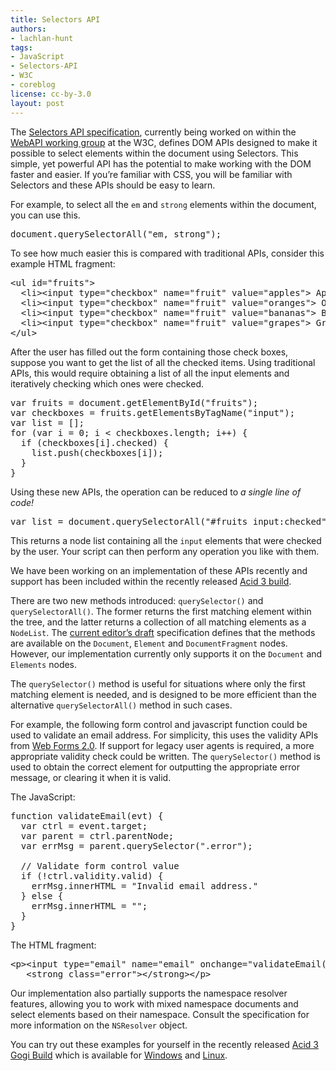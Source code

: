 ```yaml
---
title: Selectors API
authors:
- lachlan-hunt
tags:
- JavaScript
- Selectors-API
- W3C
- coreblog
license: cc-by-3.0
layout: post
---
```


<p>The <a href="http://www.w3.org/TR/selectors-api/">Selectors API specification</a>, currently being worked on within the <a href="http://www.w3.org/2006/webapi/">WebAPI working group</a> at the W3C, defines DOM APIs designed to make it possible to select elements within the document using Selectors. This simple, yet powerful API has the potential to make working with the DOM faster and easier.  If you’re familiar with CSS, you will be familiar with Selectors and these APIs should be easy to learn.</p>

<p>For example, to select all the <code>em</code> and <code>strong</code> elements within the document, you can use this.</p>

<pre>document.querySelectorAll(&quot;em, strong&quot;);</pre>

<p>To see how much easier this is compared with traditional APIs, consider this example HTML fragment:</p>

<pre>&lt;ul id=&quot;fruits&quot;&gt;
  &lt;li&gt;&lt;input type=&quot;checkbox&quot; name=&quot;fruit&quot; value=&quot;apples&quot;&gt; Apples&lt;/li&gt;
  &lt;li&gt;&lt;input type=&quot;checkbox&quot; name=&quot;fruit&quot; value=&quot;oranges&quot;&gt; Oranges&lt;/li&gt;
  &lt;li&gt;&lt;input type=&quot;checkbox&quot; name=&quot;fruit&quot; value=&quot;bananas&quot;&gt; Bananas&lt;/li&gt;
  &lt;li&gt;&lt;input type=&quot;checkbox&quot; name=&quot;fruit&quot; value=&quot;grapes&quot;&gt; Grapes&lt;/li&gt;
&lt;/ul&gt;</pre>

<p>After the user has filled out the form containing those check boxes, suppose you want to get the list of all the checked items.  Using traditional APIs, this would require obtaining a list of all the input elements and iteratively checking which ones were checked.</p>

<pre>var fruits = document.getElementById(&quot;fruits&quot;);
var checkboxes = fruits.getElementsByTagName(&quot;input&quot;);
var list = [];
for (var i = 0; i &lt; checkboxes.length; i++) {
  if (checkboxes[i].checked) {
    list.push(checkboxes[i]);
  }
}</pre>

<p>Using these new APIs, the operation can be reduced to <em>a single line of code!</em></p>

<pre>var list = document.querySelectorAll(&quot;#fruits input:checked&quot;);</pre>

<p>This returns a node list containing all the <code>input</code> elements that were checked by the user. Your script can then perform any operation you like with them.</p>

<p>We have been working on an implementation of these APIs recently and support has been included within the recently released <a href="http://labs.opera.com/news/2008/03/28/" title="Public Acid3 build">Acid 3 build</a>.</p>

<p>There are two new methods introduced: <code>querySelector()</code> and <code>querySelectorAll()</code>. The former returns the first matching element within the tree, and the latter returns a collection of all matching elements as a <code>NodeList</code>. The <a href="http://dev.w3.org/2006/webapi/selectors-api/" title="Selectors API">current editor’s draft</a> specification defines that the methods are available on the <code>Document</code>, <code>Element</code> and <code>DocumentFragment</code> nodes. However, our implementation currently only supports it on the <code>Document</code> and <code>Elements</code> nodes.</p>

<p>The <code>querySelector()</code> method is useful for situations where only the first matching element is needed, and is designed to be more efficient than the alternative <code>querySelectorAll()</code> method in such cases.</p>

<p>For example, the following form control and javascript function could be used to validate an email address. For simplicity, this uses the validity APIs from <a href="http://www.whatwg.org/specs/web-forms/current-work/">Web Forms 2.0</a>. If support for legacy user agents is required, a more appropriate validity check could be written. The <code>querySelector()</code> method is used to obtain the correct element for outputting the appropriate error message, or clearing it when it is valid.</p>

<p>The JavaScript:</p>

<pre>function validateEmail(evt) {
  var ctrl = event.target;
  var parent = ctrl.parentNode;
  var errMsg = parent.querySelector(&quot;.error&quot;);

  // Validate form control value
  if (!ctrl.validity.valid) {
    errMsg.innerHTML = &quot;Invalid email address.&quot;
  } else {
    errMsg.innerHTML = &quot;&quot;;
  }
}</pre>

<p>The HTML fragment:</p>

<pre>&lt;p&gt;&lt;input type=&quot;email&quot; name=&quot;email&quot; onchange=&quot;validateEmail();&quot;&gt;
   &lt;strong class=&quot;error&quot;&gt;&lt;/strong&gt;&lt;/p&gt;</pre>

<p>Our implementation also partially supports the namespace resolver features, allowing you to work with mixed namespace documents and select elements based on their namespace. Consult the specification for more information on the <code>NSResolver</code> object.</p>

<p>You can try out these examples for yourself in the recently released <a href="http://labs.opera.com/news/2008/03/28/">Acid 3 Gogi Build</a> which is available for <a href="http://snapshot.opera.com/windows/opera_wingogi_acid3.zip" title="Acid 3 Build for Windows">Windows</a> and <a href="http://snapshot.opera.com/unix/opera_lingogi_acid3.tar.gz" title="Acid 3 Build for Linux">Linux</a>.</p>
